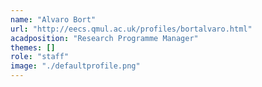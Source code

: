 ```yaml
---
name: "Alvaro Bort"
url: "http://eecs.qmul.ac.uk/profiles/bortalvaro.html"
acadposition: "Research Programme Manager"
themes: []
role: "staff"
image: "./defaultprofile.png"
---
```

